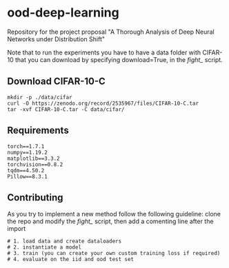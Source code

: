 # ood-deep-learning
Repository for the project proposal "A Thorough Analysis of Deep Neural Networks under Distribution Shift"

Note that to run the experiments you have to have a data folder with CIFAR-10 that you can download by specifying download=True, in the *fight_* script.

## Download CIFAR-10-C
```
mkdir -p ./data/cifar
curl -O https://zenodo.org/record/2535967/files/CIFAR-10-C.tar
tar -xvf CIFAR-10-C.tar -C data/cifar/
```

## Requirements
```
torch==1.7.1
numpy==1.19.2
matplotlib==3.3.2
torchvision==0.8.2
tqdm==4.50.2
Pillow==8.3.1
```

## Contributing
As you try to implement a new method follow the following guideline:
clone the repo and modify the *fight_* script, then add a comenting line after the import
``` ######################## NEW METHOD ######################## 
# 1. load data and create dataloaders
# 2. instantiate a model
# 3. train (you can create your own custom training loss if required)
# 4. evaluate on the iid and ood test set
```
